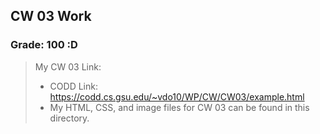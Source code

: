 ## CW 03 Work

### Grade: 100 :D

>My CW 03 Link: 
>* CODD Link: https://codd.cs.gsu.edu/~vdo10/WP/CW/CW03/example.html
>* My HTML, CSS, and image files for CW 03 can be found in this directory.
